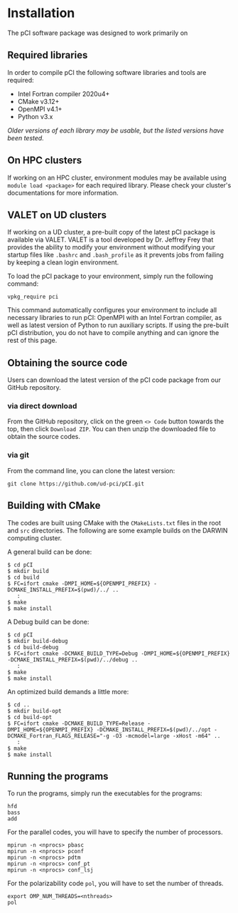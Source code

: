 # Installation
The pCI software package was designed to work primarily on 

## Required libraries
In order to compile pCI the following software libraries and tools are required: 

* Intel Fortran compiler 2020u4+
* CMake v3.12+ 
* OpenMPI v4.1+ 
* Python v3.x 

*Older versions of each library may be usable, but the listed versions have been tested.*

## On HPC clusters
If working on an HPC cluster, environment modules may be available using ``module load <package>`` for each required library. Please check your cluster's documentations for more information. 

## VALET on UD clusters
If working on a UD cluster, a pre-built copy of the latest pCI package is available via VALET. VALET is a tool developed by Dr. Jeffrey Frey that provides the ability to modify your environment without modifying your startup files like ``.bashrc`` and ``.bash_profile`` as it prevents jobs from failing by keeping a clean login environment. 

To load the pCI package to your environment, simply run the following command:
```
vpkg_require pci
```

This command automatically configures your environment to include all necessary libraries to run pCI: OpenMPI with an Intel Fortran compiler, as well as latest version of Python to run auxiliary scripts. If using the pre-built pCI distribution, you do not have to compile anything and can ignore the rest of this page.

## Obtaining the source code
Users can download the latest version of the pCI code package from our GitHub repository.

### via direct download
From the GitHub repository, click on the green ``<> Code`` button towards the top, then click ``Download ZIP``. You can then unzip the downloaded file to obtain the source codes.

### via git
From the command line, you can clone the latest version:

```
git clone https://github.com/ud-pci/pCI.git
```

## Building with CMake
The codes are built using CMake with the ``CMakeLists.txt`` files in the root and ``src`` directories. The following are some example builds on the DARWIN computing cluster.

A general build can be done:
```
$ cd pCI
$ mkdir build
$ cd build
$ FC=ifort cmake -DMPI_HOME=${OPENMPI_PREFIX} -DCMAKE_INSTALL_PREFIX=$(pwd)/../ ..
   :
$ make
$ make install
```

A Debug build can be done:
```
$ cd pCI
$ mkdir build-debug
$ cd build-debug
$ FC=ifort cmake -DCMAKE_BUILD_TYPE=Debug -DMPI_HOME=${OPENMPI_PREFIX} -DCMAKE_INSTALL_PREFIX=$(pwd)/../debug ..
   :
$ make
$ make install
```

An optimized build demands a little more:
```
$ cd ..
$ mkdir build-opt
$ cd build-opt
$ FC=ifort cmake -DCMAKE_BUILD_TYPE=Release -DMPI_HOME=${OPENMPI_PREFIX} -DCMAKE_INSTALL_PREFIX=$(pwd)/../opt -DCMAKE_Fortran_FLAGS_RELEASE="-g -O3 -mcmodel=large -xHost -m64" ..
   :
$ make
$ make install
```

## Running the programs
To run the programs, simply run the executables for the programs:
```
hfd
bass
add
```

For the parallel codes, you will have to specify the number of processors.

```
mpirun -n <nprocs> pbasc
mpirun -n <nprocs> pconf
mpirun -n <nprocs> pdtm
mpirun -n <nprocs> conf_pt
mpirun -n <nprocs> conf_lsj
```

For the polarizability code ``pol``, you will have to set the number of threads.
```
export OMP_NUM_THREADS=<nthreads>
pol
```